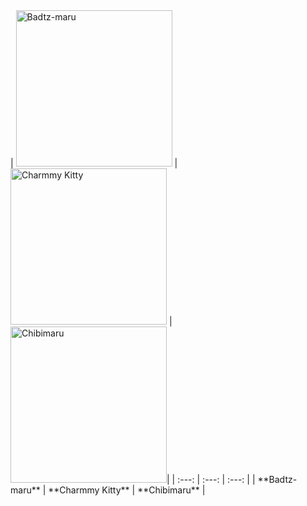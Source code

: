 <html lang="en">

<head>
	<meta charset="utf-8" />
	<meta name="viewport" content="width=device-width, initial-scale=1" />
</head>
<body>
| <img src="https://i.pinimg.com/474x/2f/aa/03/2faa03efeee3137f39a4356d59b695f0.jpg" alt = "Badtz-maru" style="width:250px;height:250px" /> | <img src="https://i.pinimg.com/1200x/9b/89/a7/9b89a742252fb51b297277a3cf4de9b2.jpg" alt = "Charmmy Kitty" style="width:250px;height:250px"/> | <img src="https://i.pinimg.com/564x/92/de/e0/92dee0a7b6516a5f9149e80b0cae123f.jpg" alt = "Chibimaru" style="width:250px;height:250px"/>|
| :---: | :---: | :---: |
| **Badtz-maru**  |  **Charmmy Kitty** |  **Chibimaru**  |
</body>
